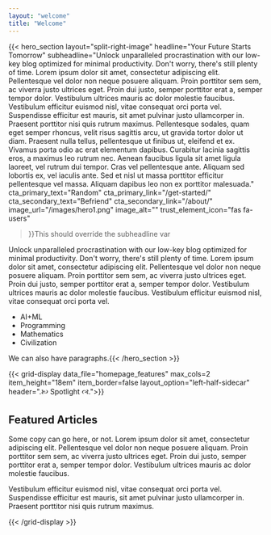 ```yaml
---
layout: "welcome"
title: "Welcome"
---
```


{{< hero_section
    layout="split-right-image"
    headline="Your Future Starts Tomorrow"
    subheadline="Unlock unparalleled procrastination with our low-key blog optimized for minimal productivity. Don't worry, there's still plenty of time. Lorem ipsum dolor sit amet, consectetur adipiscing elit. Pellentesque vel dolor non neque posuere aliquam. Proin porttitor sem sem, ac viverra justo ultrices eget. Proin dui justo, semper porttitor erat a, semper tempor dolor. Vestibulum ultrices mauris ac dolor molestie faucibus. Vestibulum efficitur euismod nisl, vitae consequat orci porta vel. Suspendisse efficitur est mauris, sit amet pulvinar justo ullamcorper in. Praesent porttitor nisi quis rutrum maximus. Pellentesque sodales, quam eget semper rhoncus, velit risus sagittis arcu, ut gravida tortor dolor ut diam. Praesent nulla tellus, pellentesque ut finibus ut, eleifend et ex. Vivamus porta odio ac erat elementum dapibus. Curabitur lacinia sagittis eros, a maximus leo rutrum nec. Aenean faucibus ligula sit amet ligula laoreet, vel rutrum dui tempor. Cras vel pellentesque ante. Aliquam sed lobortis ex, vel iaculis ante. Sed et nisl ut massa porttitor efficitur pellentesque vel massa. Aliquam dapibus leo non ex porttitor malesuada."
    cta_primary_text="Random"
    cta_primary_link="/get-started/"
    cta_secondary_text="Befriend"
    cta_secondary_link="/about/"
    image_url="/images/hero1.png"
    image_alt=""
    trust_element_icon="fas fa-users"
>}}This should override the subheadline var

Unlock unparalleled procrastination with our low-key blog optimized for minimal productivity. Don't worry, there's still plenty of time. Lorem ipsum dolor sit amet, consectetur adipiscing elit. Pellentesque vel dolor non neque posuere aliquam. Proin porttitor sem sem, ac viverra justo ultrices eget. Proin dui justo, semper porttitor erat a, semper tempor dolor. Vestibulum ultrices mauris ac dolor molestie faucibus. Vestibulum efficitur euismod nisl, vitae consequat orci porta vel.
* AI+ML
* Programming
* Mathematics
* Civilization

We can also have paragraphs.{{< /hero_section >}}


{{< grid-display data_file="homepage_features" max_cols=2 item_height="18em" item_border=false layout_option="left-half-sidecar" header=".🙠	 Spotlight 🙣.">}}
## Featured Articles

Some copy can go here, or not. Lorem ipsum dolor sit amet, consectetur adipiscing elit. Pellentesque vel dolor non neque posuere aliquam. Proin porttitor sem sem, ac viverra justo ultrices eget. Proin dui justo, semper porttitor erat a, semper tempor dolor. Vestibulum ultrices mauris ac dolor molestie faucibus.

Vestibulum efficitur euismod nisl, vitae consequat orci porta vel. Suspendisse efficitur est mauris, sit amet pulvinar justo ullamcorper in. Praesent porttitor nisi quis rutrum maximus.

{{< /grid-display >}}
